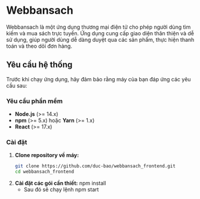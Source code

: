 # Webbansach

Webbansach là một ứng dụng thương mại điện tử cho phép người dùng tìm kiếm và mua sách trực tuyến. Ứng dụng cung cấp giao diện thân thiện và dễ sử dụng, giúp người dùng dễ dàng duyệt qua các sản phẩm, thực hiện thanh toán và theo dõi đơn hàng.

## Yêu cầu hệ thống

Trước khi chạy ứng dụng, hãy đảm bảo rằng máy của bạn đáp ứng các yêu cầu sau:

### Yêu cầu phần mềm

- **Node.js** (>= 14.x)
- **npm** (>= 5.x) hoặc **Yarn** (>= 1.x)
- **React** (>= 17.x)

### Cài đặt

1. **Clone repository về máy:**
   ```bash
   git clone https://github.com/duc-bao/webbansach_frontend.git
   cd webbansach_frontend
2. **Cài đặt các gói cần thiết:**
    npm install
    - Sau đó sẽ chạy lệnh npm start
    